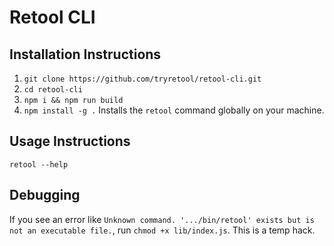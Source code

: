 # Retool CLI

## Installation Instructions

1. `git clone https://github.com/tryretool/retool-cli.git`
2. `cd retool-cli`
3. `npm i && npm run build`
4. `npm install -g .` Installs the `retool` command globally on your machine.

## Usage Instructions

`retool --help`

## Debugging

If you see an error like `Unknown command. '.../bin/retool' exists but is not an executable file.`, run `chmod +x lib/index.js`. This is a temp hack.
